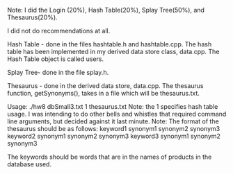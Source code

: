 Note: I did the Login (20%), Hash Table(20%), Splay Tree(50%), and Thesaurus(20%).

I did not do recommendations at all.


Hash Table - done in the files hashtable.h and hashtable.cpp. The hash table has been implemented in my derived data store class, data.cpp. The Hash Table object is called users. 

Splay Tree- done in the file splay.h. 

Thesaurus - done in the derived data store, data.cpp. The thesaurus function, getSynonyms(), takes in a file which will be thesaurus.txt.


Usage:
./hw8 dbSmall3.txt 1 thesaurus.txt
Note: the 1 specifies hash table usage. I was intending to do other bells and whistles that required command line arguments, but decided against it last minute.
Note: The format of the thesaurus should be as follows:
keyword1 synonym1 synonym2 synonym3
keyword2 synonym1 synonym2 synonym3
keyword3 synonym1 synonym2 synonym3

The keywords should be words that are in the names of products in the database used.
